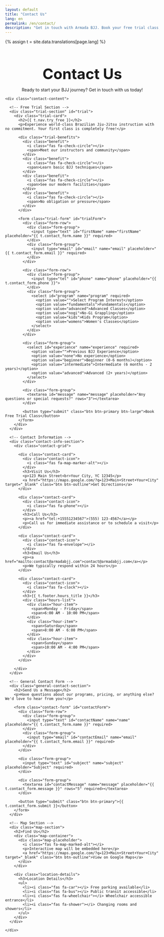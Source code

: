 ```yaml
---
layout: default
title: "Contact Us"
lang: en
permalink: /en/contact/
description: "Get in touch with Armada BJJ. Book your free trial class, ask questions, or visit our Brazilian Jiu-Jitsu academy."
---
```


{% assign t = site.data.translations[page.lang] %}

<div class="page-header">
  <div class="wrapper">
    <h1>Contact Us</h1>
    <p>Ready to start your BJJ journey? Get in touch with us today!</p>
  </div>
</div>

<section class="contact-section">
  <div class="wrapper">
    
    <div class="contact-content">
      
      <!-- Free Trial Section -->
      <div class="trial-section" id="trial">
        <div class="trial-card">
          <h2>{{ t.nav.try_free }}</h2>
          <p>Experience world-class Brazilian Jiu-Jitsu instruction with no commitment. Your first class is completely free!</p>
          
          <div class="trial-benefits">
            <div class="benefit">
              <i class="fas fa-check-circle"></i>
              <span>Meet our instructors and community</span>
            </div>
            <div class="benefit">
              <i class="fas fa-check-circle"></i>
              <span>Learn basic BJJ techniques</span>
            </div>
            <div class="benefit">
              <i class="fas fa-check-circle"></i>
              <span>See our modern facilities</span>
            </div>
            <div class="benefit">
              <i class="fas fa-check-circle"></i>
              <span>No obligation or pressure</span>
            </div>
          </div>
          
          <form class="trial-form" id="trialForm">
            <div class="form-row">
              <div class="form-group">
                <input type="text" id="firstName" name="firstName" placeholder="{{ t.contact_form.name }}" required>
              </div>
              <div class="form-group">
                <input type="email" id="email" name="email" placeholder="{{ t.contact_form.email }}" required>
              </div>
            </div>
            
            <div class="form-row">
              <div class="form-group">
                <input type="tel" id="phone" name="phone" placeholder="{{ t.contact_form.phone }}">
              </div>
              <div class="form-group">
                <select id="program" name="program" required>
                  <option value="">Select Program Interest</option>
                  <option value="fundamentals">Fundamentals</option>
                  <option value="advanced">Advanced Classes</option>
                  <option value="nogi">No-Gi Grappling</option>
                  <option value="kids">Kids Program</option>
                  <option value="womens">Women's Classes</option>
                </select>
              </div>
            </div>
            
            <div class="form-group">
              <select id="experience" name="experience" required>
                <option value="">Previous BJJ Experience</option>
                <option value="none">No experience</option>
                <option value="beginner">Beginner (0-6 months)</option>
                <option value="intermediate">Intermediate (6 months - 2 years)</option>
                <option value="advanced">Advanced (2+ years)</option>
              </select>
            </div>
            
            <div class="form-group">
              <textarea id="message" name="message" placeholder="Any questions or special requests?" rows="3"></textarea>
            </div>
            
            <button type="submit" class="btn btn-primary btn-large">Book Free Trial Class</button>
          </form>
        </div>
      </div>
      
      <!-- Contact Information -->
      <div class="contact-info-section">
        <div class="contact-grid">
          
          <div class="contact-card">
            <div class="contact-icon">
              <i class="fas fa-map-marker-alt"></i>
            </div>
            <h3>Visit Us</h3>
            <p>123 Main Street<br>Your City, YC 12345</p>
            <a href="https://maps.google.com/?q=123+Main+Street+Your+City" target="_blank" class="btn btn-outline">Get Directions</a>
          </div>
          
          <div class="contact-card">
            <div class="contact-icon">
              <i class="fas fa-phone"></i>
            </div>
            <h3>Call Us</h3>
            <p><a href="tel:+15551234567">(555) 123-4567</a></p>
            <p>Call us for immediate assistance or to schedule a visit</p>
          </div>
          
          <div class="contact-card">
            <div class="contact-icon">
              <i class="fas fa-envelope"></i>
            </div>
            <h3>Email Us</h3>
            <p><a href="mailto:contact@armadabjj.com">contact@armadabjj.com</a></p>
            <p>We typically respond within 24 hours</p>
          </div>
          
          <div class="contact-card">
            <div class="contact-icon">
              <i class="fas fa-clock"></i>
            </div>
            <h3>{{ t.footer.hours_title }}</h3>
            <div class="hours-list">
              <div class="hour-item">
                <span>Monday - Friday</span>
                <span>6:00 AM - 10:00 PM</span>
              </div>
              <div class="hour-item">
                <span>Saturday</span>
                <span>8:00 AM - 6:00 PM</span>
              </div>
              <div class="hour-item">
                <span>Sunday</span>
                <span>10:00 AM - 4:00 PM</span>
              </div>
            </div>
          </div>
          
        </div>
      </div>
      
      <!-- General Contact Form -->
      <div class="general-contact-section">
        <h2>Send Us a Message</h2>
        <p>Have questions about our programs, pricing, or anything else? We'd love to hear from you!</p>
        
        <form class="contact-form" id="contactForm">
          <div class="form-row">
            <div class="form-group">
              <input type="text" id="contactName" name="name" placeholder="{{ t.contact_form.name }}" required>
            </div>
            <div class="form-group">
              <input type="email" id="contactEmail" name="email" placeholder="{{ t.contact_form.email }}" required>
            </div>
          </div>
          
          <div class="form-group">
            <input type="text" id="subject" name="subject" placeholder="Subject" required>
          </div>
          
          <div class="form-group">
            <textarea id="contactMessage" name="message" placeholder="{{ t.contact_form.message }}" rows="5" required></textarea>
          </div>
          
          <button type="submit" class="btn btn-primary">{{ t.contact_form.submit }}</button>
        </form>
      </div>
      
      <!-- Map Section -->
      <div class="map-section">
        <h2>Find Us</h2>
        <div class="map-container">
          <div class="map-placeholder">
            <i class="fas fa-map-marked-alt"></i>
            <p>Interactive map will be embedded here</p>
            <a href="https://maps.google.com/?q=123+Main+Street+Your+City" target="_blank" class="btn btn-outline">View on Google Maps</a>
          </div>
        </div>
        
        <div class="location-details">
          <h3>Location Details</h3>
          <ul>
            <li><i class="fas fa-car"></i> Free parking available</li>
            <li><i class="fas fa-bus"></i> Public transit accessible</li>
            <li><i class="fas fa-wheelchair"></i> Wheelchair accessible entrance</li>
            <li><i class="fas fa-shower"></i> Changing rooms and showers</li>
          </ul>
        </div>
      </div>
      
    </div>
  </div>
</section>

<style>
.page-header {
  background: var(--section-bg);
  padding: 120px 0 var(--spacing-xl);
  text-align: center;
}

.page-header h1 {
  font-size: 3rem;
  margin-bottom: var(--spacing-sm);
}

.contact-section {
  padding: var(--spacing-xl) 0;
}

.trial-section {
  margin-bottom: var(--spacing-xl);
}

.trial-card {
  background: linear-gradient(135deg, var(--primary-color) 0%, var(--accent-color) 100%);
  color: white;
  padding: var(--spacing-xl);
  border-radius: var(--border-radius);
  text-align: center;
}

.trial-card h2 {
  font-size: 2.5rem;
  margin-bottom: var(--spacing-sm);
}

.trial-card > p {
  font-size: 1.1rem;
  margin-bottom: var(--spacing-lg);
  opacity: 0.9;
}

.trial-benefits {
  display: grid;
  grid-template-columns: repeat(auto-fit, minmax(250px, 1fr));
  gap: var(--spacing-sm);
  margin-bottom: var(--spacing-lg);
}

.benefit {
  display: flex;
  align-items: center;
  gap: var(--spacing-xs);
  text-align: left;
}

.benefit i {
  color: var(--secondary-color);
  font-size: 1.2rem;
}

.trial-form {
  background: white;
  padding: var(--spacing-lg);
  border-radius: var(--border-radius);
  text-align: left;
  box-shadow: var(--box-shadow);
}

.contact-form {
  background: var(--section-bg);
  padding: var(--spacing-lg);
  border-radius: var(--border-radius);
}

.form-row {
  display: grid;
  grid-template-columns: 1fr 1fr;
  gap: var(--spacing-sm);
}

.form-group {
  margin-bottom: var(--spacing-sm);
}

.form-group input,
.form-group select,
.form-group textarea {
  width: 100%;
  padding: var(--spacing-sm);
  border: 1px solid var(--border-color);
  border-radius: var(--border-radius);
  font-family: var(--font-family);
  font-size: 1rem;
  transition: var(--transition);
}

.form-group input:focus,
.form-group select:focus,
.form-group textarea:focus {
  outline: none;
  border-color: var(--secondary-color);
  box-shadow: 0 0 0 2px rgba(255, 107, 53, 0.2);
}

.contact-info-section {
  margin-bottom: var(--spacing-xl);
}

.contact-grid {
  display: grid;
  grid-template-columns: repeat(auto-fit, minmax(280px, 1fr));
  gap: var(--spacing-lg);
}

.contact-card {
  background: white;
  padding: var(--spacing-lg);
  border-radius: var(--border-radius);
  box-shadow: var(--box-shadow);
  text-align: center;
}

.contact-icon {
  width: 60px;
  height: 60px;
  background: var(--secondary-color);
  color: white;
  border-radius: 50%;
  display: flex;
  align-items: center;
  justify-content: center;
  margin: 0 auto var(--spacing-sm);
  font-size: 1.5rem;
}

.contact-card h3 {
  margin-bottom: var(--spacing-sm);
  color: var(--primary-color);
}

.contact-card p {
  margin-bottom: var(--spacing-sm);
  color: var(--text-light);
}

.contact-card a {
  color: var(--text-color);
  text-decoration: none;
}

.contact-card a:hover {
  color: var(--secondary-color);
}

.hours-list {
  text-align: left;
}

.hour-item {
  display: flex;
  justify-content: space-between;
  padding: var(--spacing-xs) 0;
  border-bottom: 1px solid var(--border-color);
}

.hour-item:last-child {
  border-bottom: none;
}

.general-contact-section {
  margin-bottom: var(--spacing-xl);
  text-align: center;
}

.general-contact-section h2 {
  font-size: 2.5rem;
  margin-bottom: var(--spacing-sm);
  color: var(--primary-color);
}

.general-contact-section p {
  color: var(--text-light);
  margin-bottom: var(--spacing-lg);
  max-width: 600px;
  margin-left: auto;
  margin-right: auto;
}

.map-section {
  text-align: center;
}

.map-section h2 {
  font-size: 2.5rem;
  margin-bottom: var(--spacing-lg);
  color: var(--primary-color);
}

.map-container {
  margin-bottom: var(--spacing-lg);
}

.map-placeholder {
  background: var(--section-bg);
  padding: var(--spacing-xl);
  border-radius: var(--border-radius);
  text-align: center;
  border: 2px dashed var(--border-color);
}

.map-placeholder i {
  font-size: 3rem;
  color: var(--text-light);
  margin-bottom: var(--spacing-sm);
}

.location-details {
  background: white;
  padding: var(--spacing-lg);
  border-radius: var(--border-radius);
  box-shadow: var(--box-shadow);
}

.location-details h3 {
  margin-bottom: var(--spacing-md);
  color: var(--primary-color);
}

.location-details ul {
  list-style: none;
  padding: 0;
  text-align: left;
  max-width: 400px;
  margin: 0 auto;
}

.location-details li {
  display: flex;
  align-items: center;
  gap: var(--spacing-sm);
  padding: var(--spacing-xs) 0;
  border-bottom: 1px solid var(--border-color);
}

.location-details li:last-child {
  border-bottom: none;
}

.location-details i {
  color: var(--secondary-color);
  width: 20px;
}

@media (max-width: 768px) {
  .page-header h1 {
    font-size: 2rem;
  }
  
  .trial-card h2,
  .general-contact-section h2,
  .map-section h2 {
    font-size: 1.8rem;
  }
  
  .form-row {
    grid-template-columns: 1fr;
  }
  
  .contact-grid {
    grid-template-columns: 1fr;
  }
  
  .trial-benefits {
    grid-template-columns: 1fr;
  }
  
  .trial-card,
  .trial-form,
  .contact-form {
    padding: var(--spacing-md);
  }
}
</style>

<script>
// Form handling
document.getElementById('trialForm').addEventListener('submit', function(e) {
    e.preventDefault();
    
    // Get form data
    const formData = new FormData(this);
    const data = Object.fromEntries(formData);
    
    // Here you would typically send data to your backend
    // For now, just show a success message
    alert('{{ t.contact_form.success }}');
    
    // Reset form
    this.reset();
});

document.getElementById('contactForm').addEventListener('submit', function(e) {
    e.preventDefault();
    
    // Get form data
    const formData = new FormData(this);
    const data = Object.fromEntries(formData);
    
    // Here you would typically send data to your backend
    // For now, just show a success message
    alert('{{ t.contact_form.success }}');
    
    // Reset form
    this.reset();
});
</script>